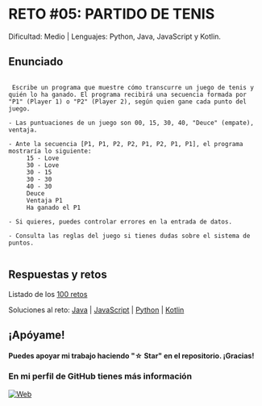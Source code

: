 # RETO #05: PARTIDO DE TENIS
Dificultad: Medio | Lenguajes: Python, Java, JavaScript y Kotlin.

## Enunciado

```

 Escribe un programa que muestre cómo transcurre un juego de tenis y quién lo ha ganado. El programa recibirá una secuencia formada por "P1" (Player 1) o "P2" (Player 2), según quien gane cada punto del juego.
 
- Las puntuaciones de un juego son 00, 15, 30, 40, "Deuce" (empate), ventaja.

- Ante la secuencia [P1, P1, P2, P2, P1, P2, P1, P1], el programa mostraría lo siguiente:
     15 - Love
     30 - Love
     30 - 15
     30 - 30
     40 - 30
     Deuce
     Ventaja P1
     Ha ganado el P1
 
- Si quieres, puedes controlar errores en la entrada de datos.  
 
- Consulta las reglas del juego si tienes dudas sobre el sistema de puntos.   


```

## Respuestas y retos
Listado de los [100 retos](/README.md)

Soluciones al reto: 
[Java](/RETOS/Reto05/Reto05.java) | 
[JavaScript](/RETOS/Reto05/Reto05.js) | 
[Python](/RETOS/Reto05/Reto05.py) |
[Kotlin](/RETOS/Reto05/Reto05.kt)



## ¡Apóyame! 
#### Puedes apoyar mi trabajo haciendo "☆ Star" en el repositorio. ¡Gracias!

### En mi perfil de GitHub tienes más información

[![Web](https://img.shields.io/badge/GitHub-breativo-14a1f0?style=for-the-badge&logo=github&logoColor=white&labelColor=101010)](https://github.com/breativo)